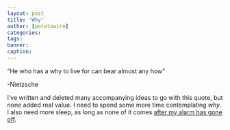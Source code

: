 ```yaml
---
layout: post
title: "Why"
author: [potatowire]
categories: 
tags: 
banner: 
caption:
---
```


“He who has a why to live for can bear almost any how”

-Nietzsche

I’ve written and deleted many accompanying ideas to go with this quote, but none added real value. I need to spend some more time contemplating *why*. I also need more sleep, as long as none of it comes [after my alarm has gone off][1].

[1]:	https://with.thegra.in/sleepy-habits
